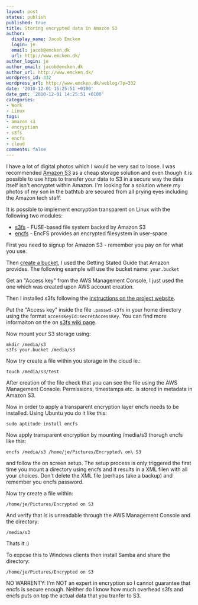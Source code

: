```yaml
---
layout: post
status: publish
published: true
title: Storing encrypted data in Amazon S3
author:
  display_name: Jacob Emcken
  login: je
  email: jacob@emcken.dk
  url: http://www.emcken.dk/
author_login: je
author_email: jacob@emcken.dk
author_url: http://www.emcken.dk/
wordpress_id: 332
wordpress_url: http://www.emcken.dk/weblog/?p=332
date: '2010-12-01 15:25:51 +0100'
date_gmt: '2010-12-01 14:25:51 +0100'
categories:
- Work
- Linux
tags:
- amazon s3
- encryption
- s3fs
- encfs
- cloud
comments: false
---
```

I have a lot of digital photos which I would be very sad to loose. I was recommended [Amazon S3][1] as a cheap storage solution and even though it is possible to use https to transfer your data to S3 in a secure way the data itself isn't encryptet within Amazon. I'm looking for a solution where my photos of my son in the bathtub are secured from all prying eyes including the Amazon tech staff.

It is possible to implement encryption transparent on Linux with the following two modules:

  * [s3fs][2] - FUSE-based file system backed by Amazon S3
  * [encfs][3] - EncFS provides an encrypted filesystem in user-space

First you need to signup for Amazon S3 - remember you pay on for what you use.

Then [create a bucket][4], I used the Getting Stated Guide that Amazon provides. The following example will use the bucket name: `your.bucket`

Get an "Access key" from the AWS Management Console, I just used the one which was created upon AWS account creation.

Then I installed s3fs following the [instructions on the project website][5].

Put the "Access key" inside the file `.passwd-s3fs` in your home directory using the format `accessKeyId:secretAccessKey`. You can find more informaiton on the on [s3fs wiki page][6].

Now mount your S3 storage using:

    mkdir /media/s3
    s3fs your.bucket /media/s3

Now try create a file within you storage in the cloud ie.:

    touch /media/s3/test

After creation of the file check that you can see the file using the AWS Management Console. Permissions, timestamps etc. is stored in metadata in Amazon S3.

Now in order to apply a transparent encryption layer encfs needs to be installed. Using Ubuntu you do it like this:

    sudo aptitude install encfs

Now apply transparent encryption by mounting /media/s3 thorugh encfs like this:

    encfs /media/s3 /home/je/Pictures/Encrypted\ on\ S3

and follow the on screen setup. The setup process is only triggered the first time you mount a directory using encfs and it results in a XML filen with all your choices.
Don't delete the XML file (perhaps take a backup) and remember you encfs password.

Now try create a file within:

    /home/je/Pictures/Encrypted on S3

And verify that is is unreadable through the AWS Management Console and the directory:

    /media/s3

Thats it :)

To expose this to Windows clients then install Samba and share the directory:

    /home/je/Pictures/Encrypted on S3

NO WARRENTY:
I'm NOT an expert in encryption so I cannot guarantee that encfs is secure enough. Neither do I know how much overhead s3fs and encfs puts on top the actual data that you tranfer to S3.

[1]: http://aws.amazon.com/s3/
[2]: http://code.google.com/p/s3fs/
[3]: http://www.arg0.net/encfs
[4]: http://docs.amazonwebservices.com/AmazonS3/latest/gsg/
[5]: http://code.google.com/p/s3fs/wiki/InstallationNotes
[6]: http://code.google.com/p/s3fs/wiki/FuseOverAmazon

